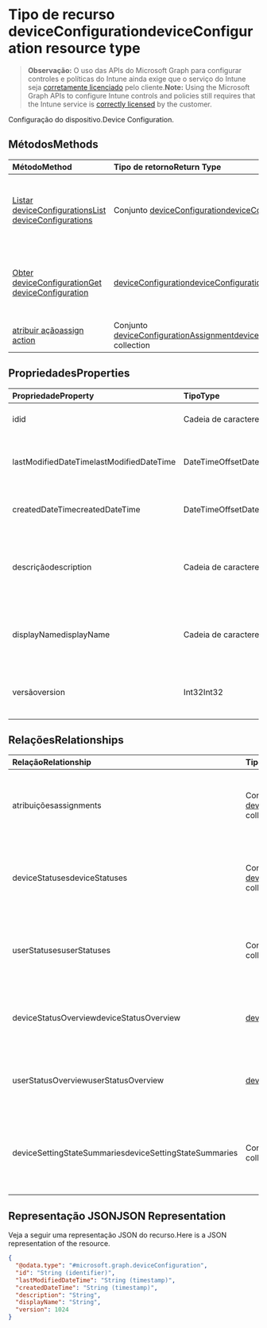 # <a name="deviceconfiguration-resource-type"></a><span data-ttu-id="5f1fb-101">Tipo de recurso deviceConfiguration</span><span class="sxs-lookup"><span data-stu-id="5f1fb-101">deviceConfiguration resource type</span></span>

> <span data-ttu-id="5f1fb-102">**Observação:** O uso das APIs do Microsoft Graph para configurar controles e políticas do Intune ainda exige que o serviço do Intune seja [corretamente licenciado](https://go.microsoft.com/fwlink/?linkid=839381) pelo cliente.</span><span class="sxs-lookup"><span data-stu-id="5f1fb-102">**Note:** Using the Microsoft Graph APIs to configure Intune controls and policies still requires that the Intune service is [correctly licensed](https://go.microsoft.com/fwlink/?linkid=839381) by the customer.</span></span>

<span data-ttu-id="5f1fb-103">Configuração do dispositivo.</span><span class="sxs-lookup"><span data-stu-id="5f1fb-103">Device Configuration.</span></span>
## <a name="methods"></a><span data-ttu-id="5f1fb-104">Métodos</span><span class="sxs-lookup"><span data-stu-id="5f1fb-104">Methods</span></span>
|<span data-ttu-id="5f1fb-105">Método</span><span class="sxs-lookup"><span data-stu-id="5f1fb-105">Method</span></span>|<span data-ttu-id="5f1fb-106">Tipo de retorno</span><span class="sxs-lookup"><span data-stu-id="5f1fb-106">Return Type</span></span>|<span data-ttu-id="5f1fb-107">Descrição</span><span class="sxs-lookup"><span data-stu-id="5f1fb-107">Description</span></span>|
|:---|:---|:---|
|[<span data-ttu-id="5f1fb-108">Listar deviceConfigurations</span><span class="sxs-lookup"><span data-stu-id="5f1fb-108">List deviceConfigurations</span></span>](../api/intune_deviceconfig_deviceconfiguration_list.md)|<span data-ttu-id="5f1fb-109">Conjunto [deviceConfiguration](../resources/intune_deviceconfig_deviceconfiguration.md)</span><span class="sxs-lookup"><span data-stu-id="5f1fb-109">[deviceConfiguration](../resources/intune_deviceconfig_deviceconfiguration.md) collection</span></span>|<span data-ttu-id="5f1fb-110">Listar propriedades e relações de objetos de [deviceConfiguration](../resources/intune_deviceconfig_deviceconfiguration.md).</span><span class="sxs-lookup"><span data-stu-id="5f1fb-110">List properties and relationships of the [deviceConfiguration](../resources/intune_deviceconfig_deviceconfiguration.md) objects.</span></span>|
|[<span data-ttu-id="5f1fb-111">Obter deviceConfiguration</span><span class="sxs-lookup"><span data-stu-id="5f1fb-111">Get deviceConfiguration</span></span>](../api/intune_deviceconfig_deviceconfiguration_get.md)|[<span data-ttu-id="5f1fb-112">deviceConfiguration</span><span class="sxs-lookup"><span data-stu-id="5f1fb-112">deviceConfiguration</span></span>](../resources/intune_deviceconfig_deviceconfiguration.md)|<span data-ttu-id="5f1fb-113">Ler propriedades e relações de objetos de [deviceConfiguration](../resources/intune_deviceconfig_deviceconfiguration.md).</span><span class="sxs-lookup"><span data-stu-id="5f1fb-113">Read properties and relationships of the [deviceConfiguration](../resources/intune_deviceconfig_deviceconfiguration.md) object.</span></span>|
|[<span data-ttu-id="5f1fb-114">atribuir ação</span><span class="sxs-lookup"><span data-stu-id="5f1fb-114">assign action</span></span>](../api/intune_deviceconfig_deviceconfiguration_assign.md)|<span data-ttu-id="5f1fb-115">Conjunto [deviceConfigurationAssignment](../resources/intune_deviceconfig_deviceconfigurationassignment.md)</span><span class="sxs-lookup"><span data-stu-id="5f1fb-115">[deviceConfigurationAssignment](../resources/intune_deviceconfig_deviceconfigurationassignment.md) collection</span></span>|<span data-ttu-id="5f1fb-116">Ainda não documentado</span><span class="sxs-lookup"><span data-stu-id="5f1fb-116">Not yet documented</span></span>|

## <a name="properties"></a><span data-ttu-id="5f1fb-117">Propriedades</span><span class="sxs-lookup"><span data-stu-id="5f1fb-117">Properties</span></span>
|<span data-ttu-id="5f1fb-118">Propriedade</span><span class="sxs-lookup"><span data-stu-id="5f1fb-118">Property</span></span>|<span data-ttu-id="5f1fb-119">Tipo</span><span class="sxs-lookup"><span data-stu-id="5f1fb-119">Type</span></span>|<span data-ttu-id="5f1fb-120">Descrição</span><span class="sxs-lookup"><span data-stu-id="5f1fb-120">Description</span></span>|
|:---|:---|:---|
|<span data-ttu-id="5f1fb-121">id</span><span class="sxs-lookup"><span data-stu-id="5f1fb-121">id</span></span>|<span data-ttu-id="5f1fb-122">Cadeia de caracteres</span><span class="sxs-lookup"><span data-stu-id="5f1fb-122">String</span></span>|<span data-ttu-id="5f1fb-123">Chave da entidade.</span><span class="sxs-lookup"><span data-stu-id="5f1fb-123">Key of the entity.</span></span>|
|<span data-ttu-id="5f1fb-124">lastModifiedDateTime</span><span class="sxs-lookup"><span data-stu-id="5f1fb-124">lastModifiedDateTime</span></span>|<span data-ttu-id="5f1fb-125">DateTimeOffset</span><span class="sxs-lookup"><span data-stu-id="5f1fb-125">DateTimeOffset</span></span>|<span data-ttu-id="5f1fb-126">Última modificação de DateTime do objeto.</span><span class="sxs-lookup"><span data-stu-id="5f1fb-126">DateTime the object was last modified.</span></span>|
|<span data-ttu-id="5f1fb-127">createdDateTime</span><span class="sxs-lookup"><span data-stu-id="5f1fb-127">createdDateTime</span></span>|<span data-ttu-id="5f1fb-128">DateTimeOffset</span><span class="sxs-lookup"><span data-stu-id="5f1fb-128">DateTimeOffset</span></span>|<span data-ttu-id="5f1fb-129">DateTime em que o objeto foi criado.</span><span class="sxs-lookup"><span data-stu-id="5f1fb-129">DateTime the object was created.</span></span>|
|<span data-ttu-id="5f1fb-130">descrição</span><span class="sxs-lookup"><span data-stu-id="5f1fb-130">description</span></span>|<span data-ttu-id="5f1fb-131">Cadeia de caracteres</span><span class="sxs-lookup"><span data-stu-id="5f1fb-131">String</span></span>|<span data-ttu-id="5f1fb-132">O administrador forneceu a descrição da Configuração do dispositivo.</span><span class="sxs-lookup"><span data-stu-id="5f1fb-132">Admin provided description of the Device Configuration.</span></span>|
|<span data-ttu-id="5f1fb-133">displayName</span><span class="sxs-lookup"><span data-stu-id="5f1fb-133">displayName</span></span>|<span data-ttu-id="5f1fb-134">Cadeia de caracteres</span><span class="sxs-lookup"><span data-stu-id="5f1fb-134">String</span></span>|<span data-ttu-id="5f1fb-135">O administrador forneceu o nome da Configuração do dispositivo.</span><span class="sxs-lookup"><span data-stu-id="5f1fb-135">Admin provided name of the device configuration.</span></span>|
|<span data-ttu-id="5f1fb-136">versão</span><span class="sxs-lookup"><span data-stu-id="5f1fb-136">version</span></span>|<span data-ttu-id="5f1fb-137">Int32</span><span class="sxs-lookup"><span data-stu-id="5f1fb-137">Int32</span></span>|<span data-ttu-id="5f1fb-138">Versão da configuração do dispositivo.</span><span class="sxs-lookup"><span data-stu-id="5f1fb-138">Version of the device configuration.</span></span>|

## <a name="relationships"></a><span data-ttu-id="5f1fb-139">Relações</span><span class="sxs-lookup"><span data-stu-id="5f1fb-139">Relationships</span></span>
|<span data-ttu-id="5f1fb-140">Relação</span><span class="sxs-lookup"><span data-stu-id="5f1fb-140">Relationship</span></span>|<span data-ttu-id="5f1fb-141">Tipo</span><span class="sxs-lookup"><span data-stu-id="5f1fb-141">Type</span></span>|<span data-ttu-id="5f1fb-142">Descrição</span><span class="sxs-lookup"><span data-stu-id="5f1fb-142">Description</span></span>|
|:---|:---|:---|
|<span data-ttu-id="5f1fb-143">atribuições</span><span class="sxs-lookup"><span data-stu-id="5f1fb-143">assignments</span></span>|<span data-ttu-id="5f1fb-144">Conjunto [deviceConfigurationAssignment](../resources/intune_deviceconfig_deviceconfigurationassignment.md)</span><span class="sxs-lookup"><span data-stu-id="5f1fb-144">[deviceConfigurationAssignment](../resources/intune_deviceconfig_deviceconfigurationassignment.md) collection</span></span>|<span data-ttu-id="5f1fb-145">A lista de atribuições para o perfil de configuração do dispositivo.</span><span class="sxs-lookup"><span data-stu-id="5f1fb-145">The list of assignments for the device configuration profile.</span></span>|
|<span data-ttu-id="5f1fb-146">deviceStatuses</span><span class="sxs-lookup"><span data-stu-id="5f1fb-146">deviceStatuses</span></span>|<span data-ttu-id="5f1fb-147">Conjunto [deviceConfigurationDeviceStatus](../resources/intune_deviceconfig_deviceconfigurationdevicestatus.md)</span><span class="sxs-lookup"><span data-stu-id="5f1fb-147">[deviceConfigurationDeviceStatus](../resources/intune_deviceconfig_deviceconfigurationdevicestatus.md) collection</span></span>|<span data-ttu-id="5f1fb-148">Status de instalação da configuração de dispositivo por dispositivo.</span><span class="sxs-lookup"><span data-stu-id="5f1fb-148">Device configuration installation status by device.</span></span>|
|<span data-ttu-id="5f1fb-149">userStatuses</span><span class="sxs-lookup"><span data-stu-id="5f1fb-149">userStatuses</span></span>|<span data-ttu-id="5f1fb-150">Conjunto [deviceConfigurationUserStatus](../resources/intune_deviceconfig_deviceconfigurationuserstatus.md)</span><span class="sxs-lookup"><span data-stu-id="5f1fb-150">[deviceConfigurationUserStatus](../resources/intune_deviceconfig_deviceconfigurationuserstatus.md) collection</span></span>|<span data-ttu-id="5f1fb-151">Status de instalação da configuração de dispositivo por usuário.</span><span class="sxs-lookup"><span data-stu-id="5f1fb-151">Device configuration installation status by user.</span></span>|
|<span data-ttu-id="5f1fb-152">deviceStatusOverview</span><span class="sxs-lookup"><span data-stu-id="5f1fb-152">deviceStatusOverview</span></span>|[<span data-ttu-id="5f1fb-153">deviceConfigurationDeviceOverview</span><span class="sxs-lookup"><span data-stu-id="5f1fb-153">deviceConfigurationDeviceOverview</span></span>](../resources/intune_deviceconfig_deviceconfigurationdeviceoverview.md)|<span data-ttu-id="5f1fb-154">Visão geral do status dos dispositivos da configuração de dispositivos</span><span class="sxs-lookup"><span data-stu-id="5f1fb-154">Device Configuration devices status overview</span></span>|
|<span data-ttu-id="5f1fb-155">userStatusOverview</span><span class="sxs-lookup"><span data-stu-id="5f1fb-155">userStatusOverview</span></span>|[<span data-ttu-id="5f1fb-156">deviceConfigurationUserOverview</span><span class="sxs-lookup"><span data-stu-id="5f1fb-156">deviceConfigurationUserOverview</span></span>](../resources/intune_deviceconfig_deviceconfigurationuseroverview.md)|<span data-ttu-id="5f1fb-157">Visão geral do status dos usuários da configuração de dispositivos</span><span class="sxs-lookup"><span data-stu-id="5f1fb-157">Device Configuration users status overview</span></span>|
|<span data-ttu-id="5f1fb-158">deviceSettingStateSummaries</span><span class="sxs-lookup"><span data-stu-id="5f1fb-158">deviceSettingStateSummaries</span></span>|<span data-ttu-id="5f1fb-159">Conjunto [settingStateDeviceSummary](../resources/intune_deviceconfig_settingstatedevicesummary.md)</span><span class="sxs-lookup"><span data-stu-id="5f1fb-159">[settingStateDeviceSummary](../resources/intune_deviceconfig_settingstatedevicesummary.md) collection</span></span>|<span data-ttu-id="5f1fb-160">Resumo do dispositivo do estado de definição de configuração do dispositivo</span><span class="sxs-lookup"><span data-stu-id="5f1fb-160">Device Configuration Setting State Device Summary</span></span>|

## <a name="json-representation"></a><span data-ttu-id="5f1fb-161">Representação JSON</span><span class="sxs-lookup"><span data-stu-id="5f1fb-161">JSON Representation</span></span>
<span data-ttu-id="5f1fb-162">Veja a seguir uma representação JSON do recurso.</span><span class="sxs-lookup"><span data-stu-id="5f1fb-162">Here is a JSON representation of the resource.</span></span>
<!-- {
  "blockType": "resource",
  "keyProperty": "id",
  "@odata.type": "microsoft.graph.deviceConfiguration"
}
-->
``` json
{
  "@odata.type": "#microsoft.graph.deviceConfiguration",
  "id": "String (identifier)",
  "lastModifiedDateTime": "String (timestamp)",
  "createdDateTime": "String (timestamp)",
  "description": "String",
  "displayName": "String",
  "version": 1024
}
```



